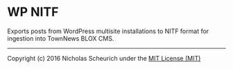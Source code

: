 # WP NITF

Exports posts from WordPress multisite installations to NITF format for
ingestion into TownNews BLOX CMS.

---

Copyright (c) 2016 Nicholas Scheurich under the [MIT License (MIT)](https://opensource.org/licenses/MIT)

